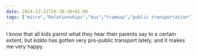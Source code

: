 ```yaml
---
date: 2024-12-31T20:38:39+01:00
tags: ["micro","Relationships","bus","tramway","public transportation"]
---
```

I know that all kids parrot what they hear their parents say to a certain extent, but kiddo has gotten very pro-public transport lately, and it makes me very happy.